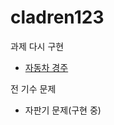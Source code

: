 # cladren123

과제 다시 구현
* [자동차 경주](https://github.com/cladren123/java-racingcar-6/pull/1)


전 기수 문제
* 자판기 문제(구현 중)

  
